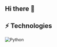 ## Hi there 👋


## ⚡ Technologies
![Python](https://img.shields.io/badge/-Python-black?style=flat-square&logo=Python)
